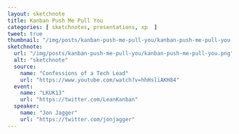 ```yaml
---
layout: sketchnote
title: Kanban Push Me Pull You
categories: [ sketchnotes, presentations, xp  ]
tweet: true
thumbnail: "/img/posts/kanban-push-me-pull-you/kanban-push-me-pull-you.png"
sketchnote:
  url: "/img/posts/kanban-push-me-pull-you/kanban-push-me-pull-you.png"
  alt: "sketchnote"
  source:
    name: "Confessions of a Tech Lead"
	url: "https://www.youtube.com/watch?v=hhHsliAKH84"
  event:
    name: "LKUK13"
    url: "https://twitter.com/LeanKanban"
  speaker:
    name: "Jon Jagger"
    url: "https://twitter.com/jonjagger"
---
```


